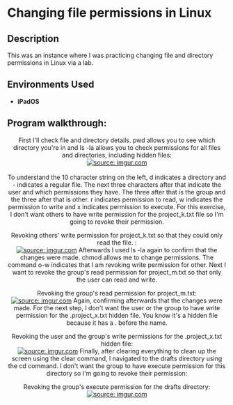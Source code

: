<h1>Changing file permissions in Linux</h1>

<h2>Description</h2>
This was an instance where I was practicing changing file and directory permissions in Linux via a lab.
<br />

<h2>Environments Used </h2>

- <b>iPadOS</b>

<h2>Program walkthrough:</h2>

<p align="center">
First I'll check file and directory details. pwd allows you to see which directory you're in and ls -la allows you to check permissions for all files and directories, including hidden files: <br/>
<a href="https://imgur.com/Xb0BopE"><img src="https://i.imgur.com/Xb0BopE.png" title="source: imgur.com" /></a>
<br />
<br />
To understand the 10 character string on the left, d indicates a directory and - indicates a regular file. The next three characters after that indicate the user and which permissions they have. The three after that is the group and the three after that is other. r indicates permission to read, w indicates the permission to write and x indicates permission to execute. For this exercise, I don't want others to have write permission for the project_k.txt file so I'm going to revoke their permission.
<p align="center">
Revoking others' write permission for project_k.txt so that they could only read the file. :  <br/>
<a href="https://imgur.com/0aff5Nh"><img src="https://i.imgur.com/0aff5Nh.png" title="source: imgur.com" /></a>
Afterwards I used ls -la again to confirm that the changes were made. chmod allows me to change permissions. The command o-w indicates that I am revoking write permission for other. Next I want to revoke the group's read permission for project_m.txt so that only the user can read and write.
<p align="center">
Revoking the group's read permission for project_m.txt:  <br/>
<a href="https://imgur.com/G63yTEZ"><img src="https://i.imgur.com/G63yTEZ.png" title="source: imgur.com" /></a>
Again, confirming afterwards that the changes were made. For the next step, I don't want the user or the group to have write permission for the .project_x.txt hidden file. You know it's a hidden file because it has a . before the name.
<p align="center">
Revoking the user and the group's write permissions for the .project_x.txt hidden file:  <br/>
<a href="https://imgur.com/xxsoeQO"><img src="https://i.imgur.com/xxsoeQO.png" title="source: imgur.com" /></a>
Finally, after clearing everything to clean up the screen using the clear command, I navigated to the drafts directory using the cd command. I don't want the group to have execute permission for this directory so I'm going to revoke their permission:  <br/>
<p align="center">
Revoking the group's execute permission for the drafts directory:  <br/>
<a href="https://imgur.com/t2noJdt"><img src="https://i.imgur.com/t2noJdt.png" title="source: imgur.com" /></a>

<br />
<br />

<!--
 ```diff
- text in red
+ text in green
! text in orange
# text in gray
@@ text in purple (and bold)@@
```
--!>
